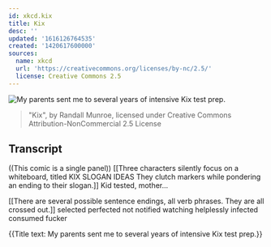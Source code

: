 ```yaml
---
id: xkcd.kix
title: Kix
desc: ''
updated: '1616126764535'
created: '1420617600000'
sources:
  name: xkcd
  url: 'https://creativecommons.org/licenses/by-nc/2.5/'
  license: Creative Commons 2.5
---
```

![My parents sent me to several years of intensive Kix test prep.](https://imgs.xkcd.com/comics/kix.png)
> "Kix", by Randall Munroe, licensed under Creative Commons Attribution-NonCommercial 2.5 License

## Transcript
((This comic is a single panel))
[[Three characters silently focus on a whiteboard, titled KIX SLOGAN IDEAS They clutch markers while pondering an ending to their slogan.]]
Kid tested, mother...

[[There are several possible sentence endings, all verb phrases. They are all crossed out.]]
selected
perfected
not notified
watching helplessly
infected
consumed
fucker

{{Title text: My parents sent me to several years of intensive Kix test prep.}}
